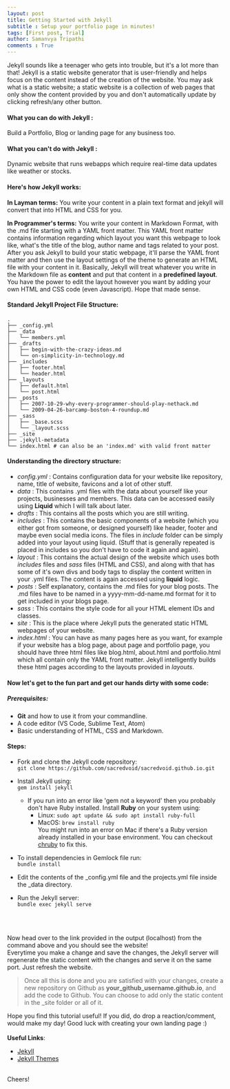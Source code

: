 ```yaml
---
layout: post
title: Getting Started with Jekyll
subtitle : Setup your portfolio page in minutes!
tags: [First post, Trial]
author: Samanvya Tripathi
comments : True
---
```


Jekyll sounds like a teenager who gets into trouble, but it's a lot more than that! Jekyll is a static website generator that is user-friendly and helps focus on the content instead of the creation of the website. You may ask what is a static website; a static website is a collection of web pages that only show the content provided by you and don't automatically update by clicking refresh/any other button.<br>

#### What you can do with Jekyll :
Build a Portfolio, Blog or landing page for any business too. 

#### What you can't do with Jekyll :
Dynamic website that runs webapps which require real-time data updates like weather or stocks.

#### Here's how Jekyll works: 
**In Layman terms:**
You write your content in a plain text format and jekyll will convert that into HTML and CSS for you.

**In Programmer's terms:**
You write your content in Markdown Format, with the .md file starting with a YAML front matter. This YAML front matter contains information regarding which layout you want this webpage to look like, what's the title of the blog, author name and tags related to your post. After you ask Jekyll to build your static webpage, it'll parse the YAML front matter and then use the layout settings of the theme to generate an HTML file with your content in it. Basically, Jekyll will treat whatever you write in the Markdown file as **content** and put that content in a **predefined layout**. You have the power to edit the layout however you want by adding your own HTML and CSS code (even Javascript). Hope that made sense. <br>

#### Standard Jekyll Project File Structure:

```
.
├── _config.yml
├── _data
│   └── members.yml
├── _drafts
│   ├── begin-with-the-crazy-ideas.md
│   └── on-simplicity-in-technology.md
├── _includes
│   ├── footer.html
│   └── header.html
├── _layouts
│   ├── default.html
│   └── post.html
├── _posts
│   ├── 2007-10-29-why-every-programmer-should-play-nethack.md
│   └── 2009-04-26-barcamp-boston-4-roundup.md
├── _sass
│   ├── _base.scss
│   └── _layout.scss
├── _site
├── .jekyll-metadata
└── index.html # can also be an 'index.md' with valid front matter

```

#### Understanding the directory structure:

- _config.yml_ : Contains configuration data for your website like repository, name, title of website, favicons and a lot of other stuff. 
- _data_ : This contains .yml files with the data about yourself like your projects, businesses and members. This data can be accessed easily using **Liquid** which I will talk about later. 
- _drafts_ : This contains all the posts which you are still writing.
- _includes_ : This contains the basic components of a website (which you either got from someone, or designed yourself) like header, footer and maybe even social media icons. The files in _include_ folder can be simply added into your layout using liquid. (Stuff that is generally repeated is placed in includes so you don't have to code it again and again).
- _layout_ : This contains the actual design of the website which uses both _includes_ files and _sass_ files (HTML and CSS), and along with that has some of it's own divs and body tags to display the content written in your .yml files. The content is again accessed using **liquid** logic.
- _posts_ : Self explanatory, contains the .md files for your blog posts. The .md files have to be named in a yyyy-mm-dd-name.md format for it to get included in your blogs page.
- _sass_ : This contains the style code for all your HTML element IDs and classes.
- _site_ : This is the place where Jekyll puts the generated static HTML webpages of your website.
- _index.html_ : You can have as many pages here as you want, for example if your website has a blog page, about page and portfolio page, you should have three html files like blog.html, about.html and portfolio.html which all contain only the YAML front matter. Jekyll intelligently builds these html pages according to the layouts provided in _layouts_.

#### Now let's get to the fun part and get our hands dirty with some code:

##### Prerequisites:
- **Git** and how to use it from your commandline.
- A code editor (VS Code, Sublime Text, Atom)
- Basic understanding of HTML, CSS and Markdown.

#### Steps:
- Fork and clone the Jekyll code repository: <br>
```git clone https://github.com/sacredvoid/sacredvoid.github.io.git```
- Install Jekyll using: <br>
```gem install jekyll```
    - If you run into an error like 'gem not a keyword' then you probably don't have Ruby installed. Install **Ruby** on your system using:<br>
        - Linux: `sudo apt update && sudo apt install ruby-full`
        - MacOS: `brew install ruby`<br>
        You might run into an error on Mac if there's a Ruby version already installed in your base environment. You can checkout [chruby](https://gist.github.com/MelissaKaulfuss/a1bed20d8c8ad847e1e20e43615ddc9f) to fix this.

- To install dependencies in Gemlock file run:<br>
```bundle install```
- Edit the contents of the _config.yml file and the projects.yml file inside the _data directory.
- Run the Jekyll server:<br>
```bundle exec jekyll serve```

<br><br>

Now head over to the link provided in the output (localhost) from the command above and you should see the website!<br>
Everytime you make a change and save the changes, the Jekyll server will regenerate the static content with the changes and serve it on the same port. Just refresh the website.

>Once all this is done and you are satisfied with your changes, create a new repository on Github as **your_github_username.github.io**, and add the code to Github. You can choose to add only the static content in the _site folder or all of it. 

Hope you find this tutorial useful! If you did, do drop a reaction/comment, would make my day! Good luck with creating your own landing page :)
<br><br>
**Useful Links**:
- [Jekyll](https://jekyllrb.com)
- [Jekyll Themes](http://jekyllthemes.org)

<br>
Cheers!